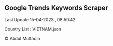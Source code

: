 

## Google Trends Keywords Scraper 
 
Last Update 15-04-2023 , 08:50:42

Country List :
VIETNAM.json



© Abdul Muttaqin 
